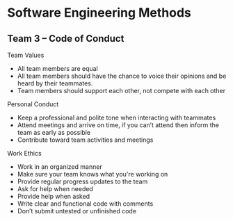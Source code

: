 Software Engineering Methods
=
Team 3 – Code of Conduct
-

Team Values

* All team members are equal
* All team members should have the chance to voice their opinions and be heard by their teammates.
* Team members should support each other, not compete with each other


Personal Conduct

* Keep a professional and polite tone when interacting with teammates
* Attend meetings and arrive on time, if you can’t attend then inform the team as early as possible
* Contribute toward team activities and meetings 


Work Ethics

* Work in an organized manner
* Make sure your team knows what you're working on
* Provide regular progress updates to the team
* Ask for help when needed
* Provide help when asked
* Write clear and functional code with comments
* Don’t submit untested or unfinished code

